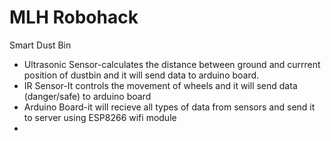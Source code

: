 # MLH Robohack
Smart Dust Bin
- Ultrasonic Sensor-calculates the distance between ground and currrent position of dustbin and it will send data to arduino board.
- IR Sensor-It controls the movement of wheels and it will send data (danger/safe) to arduino board
- Arduino Board-it will recieve all types of data from sensors and send it to server using ESP8266 wifi module
-
